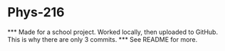 # Phys-216
*** Made for a school project. Worked locally, then uploaded to GitHub. This is why there are only 3 commits. *** See README for more.
